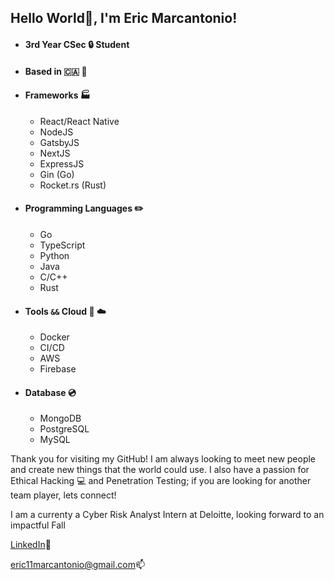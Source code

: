 ## Hello World👋, I'm Eric Marcantonio!

- #### 3rd Year CSec :lock: Student

- #### Based in :canada: :maple_leaf:

- #### Frameworks :factory:

  - React/React Native
  - NodeJS
  - GatsbyJS
  - NextJS
  - ExpressJS
  - Gin (Go)
  - Rocket.rs (Rust)

- #### Programming Languages :pencil2:

  - Go
  - TypeScript
  - Python
  - Java
  - C/C++
  - Rust

- #### Tools `&&` Cloud :wrench: :cloud:

  - Docker
  - CI/CD
  - AWS
  - Firebase

- #### Database :cd:

  - MongoDB
  - PostgreSQL
  - MySQL

Thank you for visiting my GitHub! I am always looking to meet new people and create new things that the world could use. I also have a passion for Ethical Hacking :computer: and Penetration Testing; if you are looking for another team player, lets connect!

I am a currenty a Cyber Risk Analyst Intern at Deloitte, looking forward to an impactful Fall

[LinkedIn](https://www.linkedin.com/in/eric-marcantonio/):link:

[eric11marcantonio@gmail.com​ ](mailto:eric11marcantonio@gmail.com):mailbox:

